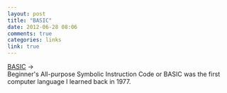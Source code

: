 ```yaml
---
layout: post
title: "BASIC"
date: 2012-06-28 08:06
comments: true
categories: links
link: true
---
```

[BASIC](http://www.bitsavers.org/pdf/dartmouth/BASIC_Oct64.pdf "BASIC") &rarr;  
Beginner's All-purpose Symbolic Instruction Code or BASIC was the first computer language I learned back in 1977.